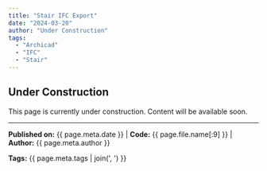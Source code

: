 ```yaml
---
title: "Stair IFC Export"
date: "2024-03-20"
author: "Under Construction"
tags:
  - "Archicad"
  - "IFC"
  - "Stair"
---
```


## Under Construction

This page is currently under construction. Content will be available soon.

---
**Published on:** {{ page.meta.date }} | **Code:** {{ page.file.name[:9] }}  | **Author:** {{ page.meta.author }}

**Tags:** {{ page.meta.tags | join(', ') }} 